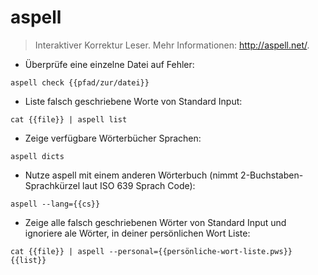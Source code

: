 # aspell

> Interaktiver Korrektur Leser.
> Mehr Informationen: <http://aspell.net/>.

- Überprüfe eine einzelne Datei auf Fehler:

`aspell check {{pfad/zur/datei}}`

- Liste falsch geschriebene Worte von Standard Input:

`cat {{file}} | aspell list`

- Zeige verfügbare Wörterbücher Sprachen:

`aspell dicts`

- Nutze aspell mit einem anderen Wörterbuch (nimmt 2-Buchstaben-Sprachkürzel laut ISO 639 Sprach Code):

`aspell --lang={{cs}}`

- Zeige alle falsch geschriebenen Wörter von Standard Input und ignoriere ale Wörter, in deiner persönlichen Wort Liste:

`cat {{file}} | aspell --personal={{persönliche-wort-liste.pws}} {{list}}`
